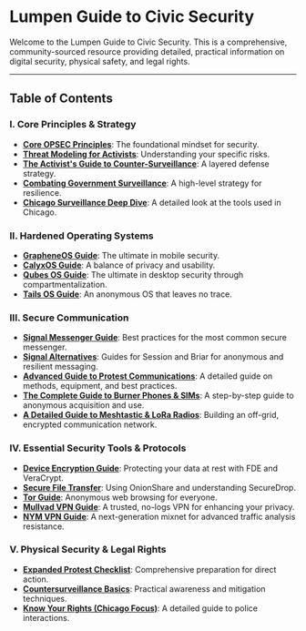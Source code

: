 # Lumpen Guide to Civic Security

Welcome to the Lumpen Guide to Civic Security. This is a comprehensive, community-sourced resource providing detailed, practical information on digital security, physical safety, and legal rights.

---

## Table of Contents

### I. Core Principles & Strategy
*   [**Core OPSEC Principles**](./digital-security/opsec_principles_guide.md): The foundational mindset for security.
*   [**Threat Modeling for Activists**](./digital-security/threat_modeling_guide.md): Understanding your specific risks.
*   [**The Activist's Guide to Counter-Surveillance**](./strategic-guides/countering_surveillance_guide.md): A layered defense strategy.
*   [**Combating Government Surveillance**](./strategic-guides/combating_surveillance.md): A high-level strategy for resilience.
*   [**Chicago Surveillance Deep Dive**](./strategic-guides/chicago_surveillance.md): A detailed look at the tools used in Chicago.

### II. Hardened Operating Systems
*   [**GrapheneOS Guide**](./hardened-os/GrapheneOS_Guide.md): The ultimate in mobile security.
*   [**CalyxOS Guide**](./hardened-os/CalyxOS_Guide.md): A balance of privacy and usability.
*   [**Qubes OS Guide**](./hardened-os/qubes_os_guide.md): The ultimate in desktop security through compartmentalization.
*   [**Tails OS Guide**](./digital-security/tails_os_guide.md): An anonymous OS that leaves no trace.

### III. Secure Communication
*   [**Signal Messenger Guide**](./digital-security/signal_guide.md): Best practices for the most common secure messenger.
*   [**Signal Alternatives**](./secure-protocols/signal_alternatives.md): Guides for Session and Briar for anonymous and resilient messaging.
*   [**Advanced Guide to Protest Communications**](./communication-guides/protest_comms_guide.md): A detailed guide on methods, equipment, and best practices.
*   [**The Complete Guide to Burner Phones & SIMs**](./communication-guides/burner_phone_guide.md): A step-by-step guide to anonymous acquisition and use.
*   [**A Detailed Guide to Meshtastic & LoRa Radios**](./communication-guides/meshtastic_lora_guide.md): Building an off-grid, encrypted communication network.

### IV. Essential Security Tools & Protocols
*   [**Device Encryption Guide**](./secure-protocols/device_encryption.md): Protecting your data at rest with FDE and VeraCrypt.
*   [**Secure File Transfer**](./secure-protocols/secure_file_transfer.md): Using OnionShare and understanding SecureDrop.
*   [**Tor Guide**](./privacy-networks/Tor_Guide.md): Anonymous web browsing for everyone.
*   [**Mullvad VPN Guide**](./privacy-networks/Mullvad_VPN_Guide.md): A trusted, no-logs VPN for enhancing your privacy.
*   [**NYM VPN Guide**](./privacy-networks/NYM_VPN_Guide.md): A next-generation mixnet for advanced traffic analysis resistance.

### V. Physical Security & Legal Rights
*   [**Expanded Protest Checklist**](./physical-security/protest_checklist.md): Comprehensive preparation for direct action.
*   [**Countersurveillance Basics**](./physical-security/countersurveillance.md): Practical awareness and mitigation techniques.
*   [**Know Your Rights (Chicago Focus)**](./legal-rights/know_your_rights.md): A detailed guide to police interactions.
